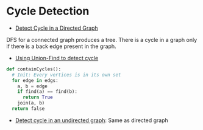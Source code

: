 # Cycle Detection

* [Detect Cycle in a Directed Graph](http://www.geeksforgeeks.org/detect-cycle-in-a-graph/)

DFS for a connected graph produces a tree. There is a cycle in a graph only if there is a back edge present in the graph.

* [Using Union-Find to detect cycle](http://www.geeksforgeeks.org/union-find/)

```python
def containCycles():
  # Init: Every vertices is in its own set
  for edge in edgs:
    a, b = edge
    if find(a) == find(b):
      return True
    join(a, b)
  return false
```

* [Detect cycle in an undirected graph](http://www.geeksforgeeks.org/detect-cycle-undirected-graph/): Same as directed graph
